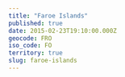 ```yaml
---
title: "Faroe Islands"
published: true
date: 2015-02-23T19:10:00.000Z
geocode: FRO
iso_code: FO
territory: true
slug: faroe-islands
---
```

